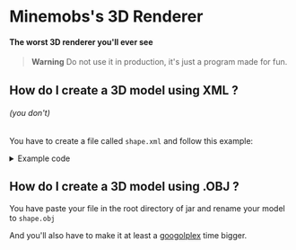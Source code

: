 # Minemobs's 3D Renderer

#### The worst 3D renderer you'll ever see
> **Warning**
> Do not use it in production, it's just a program made for fun.

## How do I create a 3D model using XML ?
###### (you don't)
You have to create a file called `shape.xml` and follow this example:
<details>
    <summary>Example code</summary>

```xml
<?xml version="1.0" encoding="UTF-8"?>
<root>
    <!-- Head-->
    <cube>
        <beginning>
            <x>-100</x>
            <y>-100</y>
            <z>-100</z>
        </beginning>
        <end>
            <x>100</x>
            <y>100</y>
            <z>100</z>
        </end>
        <color>
            <r>255</r>
            <g>255</g>
            <b>255</b>
        </color>
    </cube>
    <!--Mouth -->
    <square>
        <beginning>
            <x>-50</x>
            <y>60</y>
            <z>-101</z>
        </beginning>
        <end>
            <x>50</x>
            <y>70</y>
            <z>-101</z>
        </end>
        <color>
            <r>0</r>
            <g>0</g>
            <b>0</b>
        </color>
    </square>
    <!-- Nose -->
    <triangle>
        <v1>
            <x>-20</x>
            <y>25</y>
            <z>-101</z>
        </v1>
        <v2>
            <x>0</x>
            <y>-25</y>
            <z>-101</z>
        </v2>
        <v3>
            <x>20</x>
            <y>25</y>
            <z>-101</z>
        </v3>
        <color>
            <r>240</r>
            <g>240</g>
            <b>240</b> 
        </color>
    </triangle>
    <!-- I'm lazy so I'll let you do the rest of the body -->
</root>
```
</details>

## How do I create a 3D model using .OBJ ?
You have paste your file in the root directory of jar and rename your model to `shape.obj`

And you'll also have to make it at least a [googolplex](https://en.wikipedia.org/wiki/Gogolplex) time bigger.